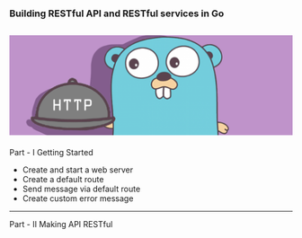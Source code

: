 ### Building RESTful API and RESTful services in Go

![go server](servergo.png)
---

Part - I Getting Started

* Create and start a web server
* Create a default route
* Send message via default route
* Create custom error message

---

Part - II Making API RESTful